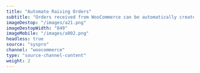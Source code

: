 ```yaml
---
title: "Automate Raising Orders"
subtitle: "Orders received from WooCommerce can be automatically created in Syspro."
imageDestop: "/images/a21.png"
imageDestopWidth: "849"
imageMobile: "/images/a002.png"
headless: true
source: "syspro"
channel: "woocommerce"
type: "source-channel-content"
weight: 2
---
```

